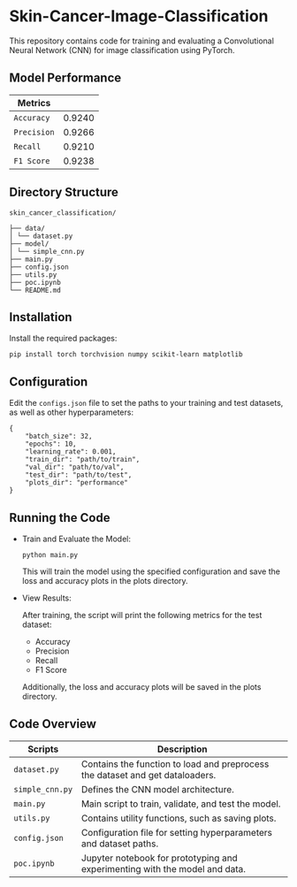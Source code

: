 # Skin-Cancer-Image-Classification

This repository contains code for training and evaluating a Convolutional Neural Network (CNN) for image classification using PyTorch.

## Model Performance

| Metrics     |        |
| ----------- | ------ |
| `Accuracy`  | 0.9240 |
| `Precision` | 0.9266 |
| `Recall`    | 0.9210 |
| `F1 Score`  | 0.9238 |

## Directory Structure

    skin_cancer_classification/

    ├── data/
    │ └── dataset.py
    ├── model/
    │ └── simple_cnn.py
    ├── main.py
    ├── config.json
    ├── utils.py
    ├── poc.ipynb
    └── README.md

## Installation

Install the required packages:

```
pip install torch torchvision numpy scikit-learn matplotlib
```

## Configuration

Edit the `configs.json` file to set the paths to your training and test datasets, as well as other hyperparameters:

```
{
    "batch_size": 32,
    "epochs": 10,
    "learning_rate": 0.001,
    "train_dir": "path/to/train",
    "val_dir": "path/to/val",
    "test_dir": "path/to/test",
    "plots_dir": "performance"
}
```

## Running the Code

- Train and Evaluate the Model:

  ```
  python main.py
  ```

  This will train the model using the specified configuration and save the loss and accuracy plots in the plots directory.

- View Results:

  After training, the script will print the following metrics for the test dataset:

  - Accuracy
  - Precision
  - Recall
  - F1 Score

  Additionally, the loss and accuracy plots will be saved in the plots directory.

## Code Overview

| Scripts         | Description                                                                   |
| --------------- | ----------------------------------------------------------------------------- |
| `dataset.py`    | Contains the function to load and preprocess the dataset and get dataloaders. |
| `simple_cnn.py` | Defines the CNN model architecture.                                           |
| `main.py`       | Main script to train, validate, and test the model.                           |
| `utils.py`      | Contains utility functions, such as saving plots.                             |
| `config.json`   | Configuration file for setting hyperparameters and dataset paths.             |
| `poc.ipynb`     | Jupyter notebook for prototyping and experimenting with the model and data.   |
